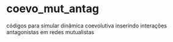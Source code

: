 # coevo_mut_antag
códigos para simular dinâmica coevolutiva inserindo interações antagonistas em redes mutualistas
